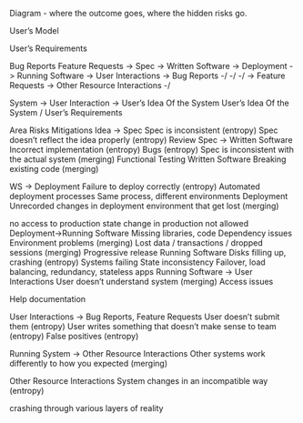 


Diagram - where the outcome goes, where the hidden risks go.

User’s Model

User’s Requirements 

Bug Reports
Feature Requests -> Spec -> Written Software -> Deployment -> Running Software -> User Interactions   ->  Bug Reports
                                                        \-/                            \-/                       \-/                                                   ->  Feature Requests
                                                                                                                                       -> Other Resource Interactions
                                                                                                                                                      \-/

System ->                          User Interaction -> User’s Idea Of the System
User’s Idea Of the System /
User’s Requirements


Area 
Risks
Mitigations
Idea -> Spec
Spec is inconsistent (entropy)
Spec doesn’t reflect the idea properly (entropy)
Review
Spec -> Written Software
Incorrect implementation (entropy)
Bugs (entropy)
Spec is inconsistent with the actual system (merging)
Functional Testing
Written Software
Breaking existing code (merging)

WS -> Deployment
Failure to deploy correctly
(entropy)
Automated deployment processes
Same process, different environments
Deployment
Unrecorded changes in deployment environment that get lost (merging)

no access to production
state change in production not allowed
Deployment->Running Software
Missing libraries, code
Dependency issues
Environment problems (merging)
Lost data / transactions / dropped sessions (merging)
Progressive release 
Running Software
Disks filling up, crashing (entropy)
Systems failing 
State inconsistency
Failover, load balancing, redundancy, stateless apps
Running Software -> User Interactions
User doesn’t understand system (merging)
Access issues 

Help documentation

User Interactions -> Bug Reports, Feature Requests
User doesn’t submit them (entropy)
User writes something that doesn’t make sense to team (entropy)
False positives (entropy)

Running System -> Other Resource Interactions
Other systems work differently to how you expected (merging)


Other Resource Interactions
System changes in an incompatible way (entropy)


crashing through various layers of reality